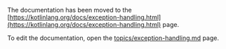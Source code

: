 The documentation has been moved to the [https://kotlinlang.org/docs/exception-handling.html](https://kotlinlang.org/docs/exception-handling.html) page.

To edit the documentation, open the [topics/exception-handling.md](topics/exception-handling.md) page.